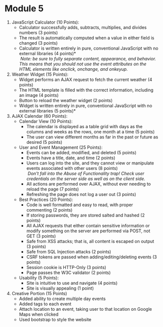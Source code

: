 # Module 5
1. JavaScript Calculator (10 Points):
    - Calculator successfully adds, subtracts, multiplies, and divides numbers (3 points)
    - The result is automatically computed when a value in either field is changed (3 points)
    - Calculator is written entirely in pure, conventional JavaScript with no external libraries (4 points)*  
    &nbsp;*Note: be sure to fully separate content, appearance, and behavior. This means that you should not use the event attributes on the HTML elements like onclick, onchange, and onkeyup.*
2. Weather Widget (15 Points):
    - Widget performs an AJAX request to fetch the current weather (4 points)
    - The HTML template is filled with the correct information, including an image (4 points)
    - Button to reload the weather widget (2 points)
    - Widget is written entirely in pure, conventional JavaScript with no external libraries (5 points)*
3. AJAX Calendar (60 Points):
    - Calendar View (10 Points):
        - The calendar is displayed as a table grid with days as the columns and weeks as the rows, one month at a time (5 points)
        - The user can view different months as far in the past or future as desired (5 points)
    - User and Event Management (25 Points):
        - Events can be added, modified, and deleted (5 points)
        - Events have a title, date, and time (2 points)
        - Users can log into the site, and they cannot view or manipulate events associated with other users (8 points)  
        &nbsp;*Don't fall into the Abuse of Functionality trap! Check user credentials on the server side as well as on the client side.*
        - All actions are performed over AJAX, without ever needing to reload the page (7 points)
        - Refreshing the page does not log a user out (3 points)
    - Best Practices (20 Points):
        - Code is well formatted and easy to read, with proper commenting (2 points)
        - If storing passwords, they are stored salted and hashed (2 points)
        - All AJAX requests that either contain sensitive information or modify something on the server are performed via POST, not GET (3 points)
        - Safe from XSS attacks; that is, all content is escaped on output (3 points)
        - Safe from SQL Injection attacks (2 points)
        - CSRF tokens are passed when adding/editing/deleting events (3 points)
        - Session cookie is HTTP-Only (3 points)
        - Page passes the W3C validator (2 points)
    - Usability (5 Points):
        - Site is intuitive to use and navigate (4 points)
        - Site is visually appealing (1 point)  
4. Creative Portion (15 Points)
    - Added ability to create multiple day events
    - Added tags to each event
    - Attach location to an event, taking user to that location on Google Maps when clicked
    - Used bootstrap to style the website
